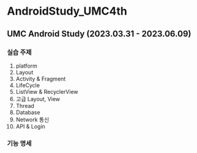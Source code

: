 # AndroidStudy_UMC4th

## UMC Android Study (2023.03.31 - 2023.06.09)

### 실습 주제 

1. platform 
2. Layout
3. Activity & Fragment
4. LifeCycle
5. ListView & RecyclerView
6. 고급 Layout, View
7. Thread
8. Database
9. Network 통신
10. API & Login

### 기능 명세
